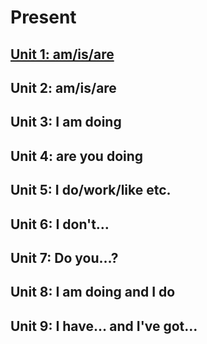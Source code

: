 

# Present


## [Unit 1: am/is/are](unit-1.md)


## Unit 2: am/is/are


## Unit 3: I am doing


## Unit 4: are you doing


## Unit 5: I do/work/like etc.


## Unit 6: I don't&#x2026;


## Unit 7: Do you&#x2026;?


## Unit 8: I am doing and I do


## Unit 9: I have&#x2026; and I've got&#x2026;

